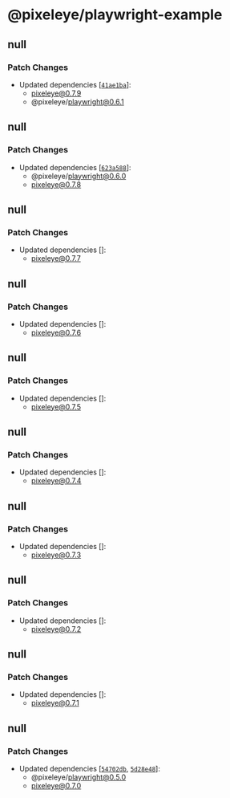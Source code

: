 # @pixeleye/playwright-example

## null

### Patch Changes

- Updated dependencies [[`41ae1ba`](https://github.com/pixeleye-io/pixeleye/commit/41ae1bac3ab0c4d0d9bc46a2ceda8d7d78695f06)]:
  - pixeleye@0.7.9
  - @pixeleye/playwright@0.6.1

## null

### Patch Changes

- Updated dependencies [[`623a588`](https://github.com/pixeleye-io/pixeleye/commit/623a588805e21ced05e0df7c3e0b06a600e9942a)]:
  - @pixeleye/playwright@0.6.0
  - pixeleye@0.7.8

## null

### Patch Changes

- Updated dependencies []:
  - pixeleye@0.7.7

## null

### Patch Changes

- Updated dependencies []:
  - pixeleye@0.7.6

## null

### Patch Changes

- Updated dependencies []:
  - pixeleye@0.7.5

## null

### Patch Changes

- Updated dependencies []:
  - pixeleye@0.7.4

## null

### Patch Changes

- Updated dependencies []:
  - pixeleye@0.7.3

## null

### Patch Changes

- Updated dependencies []:
  - pixeleye@0.7.2

## null

### Patch Changes

- Updated dependencies []:
  - pixeleye@0.7.1

## null

### Patch Changes

- Updated dependencies [[`54702db`](https://github.com/pixeleye-io/pixeleye/commit/54702db29c7d86770c0d5db7a33a3e931f2a55fb), [`5d28e48`](https://github.com/pixeleye-io/pixeleye/commit/5d28e486d4bdd6f2c04b996681600a6eef500ed8)]:
  - @pixeleye/playwright@0.5.0
  - pixeleye@0.7.0
